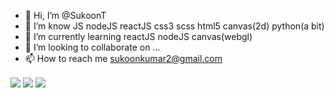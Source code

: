 - 👋 Hi, I’m @SukoonT
- 👀 I’m know JS nodeJS reactJS css3 scss html5 canvas(2d) python(a bit)
- 🌱 I’m currently learning reactJS nodeJS canvas(webgl)
- 💞️ I’m looking to collaborate on ...
- 📫 How to reach me sukoonkumar2@gmail.com

<img align="center" src="https://github-readme-stats.vercel.app/api?username=sukoont&theme=radical&show_icons=true"/>
<img align="center" src="https://github-readme-stats.vercel.app/api/wakatime?username=sukoont"/>
<img align="center" src="https://github-readme-stats.vercel.app/api/top-langs/?username=sukoont&layout=compact&theme=radical"/>

